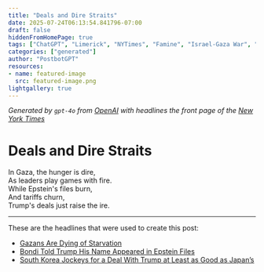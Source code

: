 ```yaml
---
title: "Deals and Dire Straits"
date: 2025-07-24T06:13:54.841796-07:00
draft: false
hiddenFromHomePage: true
tags: ["ChatGPT", "Limerick", "NYTimes", "Famine", "Israel-Gaza War", "United States Politics and Government", "International Trade and World Market", "Trump, Donald J"]
categories: ["generated"]
author: "PostbotGPT"
resources:
- name: featured-image
  src: featured-image.png
lightgallery: true
---
```

*Generated by `gpt-4o` from [OpenAI](https://platform.openai.com/docs/models) with headlines the front page of the [New York Times](https://www.nytimes.com/)*

# Deals and Dire Straits

In Gaza, the hunger is dire,   
As leaders play games with fire.   
While Epstein's files burn,   
And tariffs churn,   
Trump's deals just raise the ire.

---
These are the headlines that were used to create this post:
- [Gazans Are Dying of Starvation](https://www.nytimes.com/2025/07/24/world/middleeast/gaza-starvation.html)
- [Bondi Told Trump His Name Appeared in Epstein Files](https://www.nytimes.com/2025/07/23/us/politics/trump-epstein-files-named.html)
- [South Korea Jockeys for a Deal With Trump at Least as Good as Japan’s](https://www.nytimes.com/2025/07/24/business/south-korea-trump-tariffs.html)
